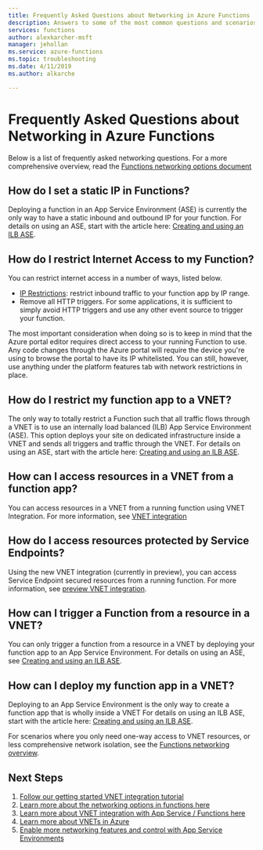 ```yaml
---
title: Frequently Asked Questions about Networking in Azure Functions
description: Answers to some of the most common questions and scenarios for networking with Azure Functions.
services: functions
author: alexkarcher-msft
manager: jehollan
ms.service: azure-functions
ms.topic: troubleshooting
ms.date: 4/11/2019
ms.author: alkarche

---
```

# Frequently Asked Questions about Networking in Azure Functions

Below is a list of frequently asked networking questions. For a more comprehensive overview, read the [Functions networking options document](functions-networking-options.md)

## How do I set a static IP in Functions?

Deploying a function in an App Service Environment (ASE) is currently the only way to have a static inbound and outbound IP for your function. For details on using an ASE, start with the article here: [Creating and using an ILB ASE](../app-service/environment/create-ilb-ase.md).

## How do I restrict Internet Access to my Function?

You can restrict internet access in a number of ways, listed below.

* [IP Restrictions](../app-service/app-service-ip-restrictions.md): restrict inbound traffic to your function app by IP range.
* Remove all HTTP triggers. For some applications, it is sufficient to simply avoid HTTP triggers and use any other event source to trigger your function.

The most important consideration when doing so is to keep in mind that the Azure portal editor requires direct access to your running Function to use. Any code changes through the Azure portal will require the device you're using to browse the portal to have its IP whitelisted. You can still, however, use anything under the platform features tab with network restrictions in place.

## How do I restrict my function app to a VNET?

The only way to totally restrict a Function such that all traffic flows through a VNET is to use an internally load balanced (ILB) App Service Environment (ASE). This option deploys your site on dedicated infrastructure inside a VNET and sends all triggers and traffic through the VNET. For details on using an ASE, start with the article here: [Creating and using an ILB ASE](../app-service/environment/create-ilb-ase.md).

## How can I access resources in a VNET from a function app?

You can access resources in a VNET from a running function using VNET Integration. For more information, see [VNET integration](functions-networking-options.md#vnet-integration)

## How do I access resources protected by Service Endpoints?

Using the new VNET integration (currently in preview), you can access Service Endpoint secured resources from a running function. For more information, see [preview VNET integration](functions-networking-options.md#preview-vnet-integration).

## How can I trigger a Function from a resource in a VNET?

You can only trigger a function from a resource in a VNET by deploying your function app to an App Service Environment. For details on using an ASE, see [Creating and using an ILB ASE](../app-service/environment/create-ilb-ase.md).


## How can I deploy my function app in a VNET?

Deploying to an App Service Environment is the only way to create a function app that is wholly inside a VNET For details on using an ILB ASE, start with the article here: [Creating and using an ILB ASE](https://docs.microsoft.com/azure/app-service/environment/create-ilb-ase).

For scenarios where you only need one-way access to VNET resources, or less comprehensive network isolation, see the [Functions networking overview](functions-networking-options.md).

## Next Steps

1. [Follow our getting started VNET integration tutorial](./functions-create-vnet.md)
1. [Learn more about the networking options in functions here](./functions-networking-options.md)
1. [Learn more about VNET integration with App Service / Functions here](../app-service/web-sites-integrate-with-vnet.md)
1. [Learn more about VNETs in Azure](../virtual-network/virtual-networks-overview.md)
1. [Enable more networking features and control with App Service Environments](../app-service/environment/intro.md)